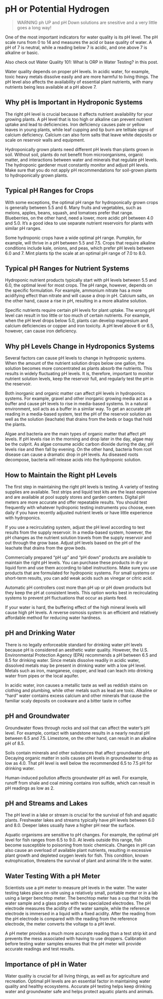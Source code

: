 # pH or Potential Hydrogen

> WARNING ph UP and pH Down solutions are snesitive and a very little goes a long way!

One of the most important indicators for water quality is its pH level. The pH scale runs from 0 to 14 and measures the acid or base quality of water. A pH of 7 is neutral, while a reading below 7 is acidic, and one above 7 is alkaline or basic.

Also check out Water Quality 101: What Is ORP in Water Testing? in this post.

Water quality depends on proper pH levels. In acidic water, for example, toxic heavy metals dissolve easily and are more harmful to living things. The pH level also affects the availability of essential plant nutrients, with many nutrients being less available at a pH above 7.

## Why pH is Important in Hydroponic Systems

The right pH level is crucial because it affects nutrient availability for your growing plants. A pH level that is too high or alkaline can prevent nutrient uptake and lead to deficiencies. Iron deficiency causes pale or yellow leaves in young plants, while leaf cupping and tip burn are telltale signs of calcium deficiency. Calcium can also form salts that leave white deposits or scale on reservoir walls and equipment.

Hydroponically grown plants need different pH levels than plants grown in soil. Without soil, plants do not benefit from microorganisms, organic matter, and interactions between water and minerals that regulate pH levels. The hydroponic gardener must constantly monitor and adjust pH levels. Make sure that you do not apply pH recommendations for soil-grown plants to hydroponically grown plants.

## Typical pH Ranges for Crops

With some exceptions, the optimal pH range for hydroponically grown crops is generally between 5.5 and 6. Many fruits and vegetables, such as melons, apples, beans, squash, and tomatoes prefer that range. Blueberries, on the other hand, need a lower, more acidic pH between 4.0 and 5.0. It’s a good idea to use separate nutrient reservoirs for plants with similar pH ranges.

Some hydroponic crops have a wide optimal pH range. Pumpkin, for example, will thrive in a pH between 5.5 and 7.5. Crops that require alkaline conditions include kale, onions, and peas, which prefer pH levels between 6.0 and 7. Mint plants tip the scale at an optimal pH range of 7.0 to 8.0.

## Typical pH Ranges for Nutrient Systems

Hydroponic nutrient products typically start with pH levels between 5.5 and 6.0, the optimal level for most crops. The pH range, however, depends on the specific formulation. For example, ammonium nitrate has a more acidifying effect than nitrate and will cause a drop in pH. Calcium salts, on the other hand, cause a rise in pH, resulting in a more alkaline solution.

Specific nutrients require certain pH levels for plant uptake. The wrong pH level can result in too little or too much of certain nutrients. For example, when the pH level drops below 5.0, plants can develop magnesium and calcium deficiencies or copper and iron toxicity. A pH level above 6 or 6.5, however, can cause iron deficiency.

## Why pH Levels Change in Hydroponics Systems

Several factors can cause pH levels to change in hydroponic systems. When the amount of the nutrient solution drops below one gallon, the solution becomes more concentrated as plants absorb the nutrients. This results in widely fluctuating pH levels. It is, therefore, important to monitor nutrient solution levels, keep the reservoir full, and regularly test the pH in the reservoir.

Both inorganic and organic matter can affect pH levels in hydroponics systems. For example, gravel and other inorganic growing media act as a buffer and cause pH levels to rise in media-based systems. In a natural environment, soil acts as a buffer in a similar way. To get an accurate pH reading in a media-based system, test the pH of the reservoir solution as well as the solution (leachate) that drains from the beds or bags that hold the plants.

Algae and bacteria are the main types of organic matter that affect pH levels. If pH levels rise in the morning and drop later in the day, algae may be the culprit. As algae consume acidic carbon dioxide during the day, pH levels rise and then fall by evening. On the other hand, bacteria from root disease can cause a dramatic drop in pH levels. As diseased roots decompose, bacteria will release acids into the hydroponic solution.

## How to Maintain the Right pH Levels

The first step in maintaining the right pH levels is testing. A variety of testing supplies are available. Test strips and liquid test kits are the least expensive and are available at pool supply stores and garden centers. Digital pH meters are more accurate and offer repeatable results. You should test frequently with whatever hydroponic testing instruments you choose, even daily if you have recently adjusted nutrient levels or have little experience with hydroponics.

If you use a recirculating system, adjust the pH level according to test results from the supply reservoir. In a media-based system, however, the pH changes as the nutrient solution travels from the supply reservoir and out through the grow base. Adjust pH levels based on the pH of the leachate that drains from the grow beds.

Commercially prepared “pH up” and “pH down” products are available to maintain the right pH levels. You can purchase these products in dry or liquid form and use them according to label instructions. Make sure you use products that are formulated for hydroponic systems. For small systems or short-term results, you can add weak acids such as vinegar or citric acid.

Automatic pH controllers cost more than pH up or pH down products but they keep the pH at consistent levels. This option works best in recirculating systems to prevent pH fluctuations that occur as plants feed.

If your water is hard, the buffering effect of the high mineral levels will cause high pH levels. A reverse osmosis system is an efficient and relatively affordable method for reducing water hardness.

## pH and Drinking Water

There is no legally enforceable standard for drinking water pH levels because pH is considered an aesthetic water quality. However, the U.S. Environmental Protection Agency (EPA) recommends a pH between 6.5 and 8.5 for drinking water. Since metals dissolve readily in acidic water, dissolved metals may be present in drinking water with a low pH level. Metals such as iron, manganese, copper, and lead can leach into drinking water from pipes or the local aquifer.

In acidic water, iron causes a metallic taste as well as reddish stains on clothing and plumbing, while other metals such as lead are toxic. Alkaline or “hard” water contains excess calcium and other minerals that cause the familiar scaly deposits on cookware and a bitter taste in coffee

## pH and Groundwater

Groundwater flows through rocks and soil that can affect the water’s pH level. For example, contact with sandstone results in a nearly neutral pH between 6.5 and 7.5. Limestone, on the other hand, can result in an alkaline pH of 8.5.

Soils contain minerals and other substances that affect groundwater pH. Decaying organic matter in soils causes pH levels in groundwater to drop as low as 4.0. That pH level is well below the recommended 6.5 to 7.5 pH for drinking water.

Human-induced pollution affects groundwater pH as well. For example, runoff from shale and coal mining contains iron sulfide, which can result in pH readings as low as 2.

## pH and Streams and Lakes

The pH level in a lake or stream is crucial for the survival of fish and aquatic plants. Freshwater lakes and streams typically have pH levels between 6.0 and 8.0. Deeper lakes usually have a higher pH near the surface.

Aquatic organisms are sensitive to pH changes. For example, the optimal pH level for fish ranges from 6.5 to 9.0. At levels outside this range, fish become susceptible to poisoning from toxic chemicals. Changes in pH can also cause an overload of available plant nutrients, resulting in excessive plant growth and depleted oxygen levels for fish. This condition, known eutrophication, threatens the survival of plant and animal life in the water.

## Water Testing With a pH Meter

Scientists use a pH meter to measure pH levels in the water. The water testing takes place on-site using a relatively small, portable meter or in a lab using a larger benchtop meter. The benchtop meter has a cup that holds the water sample and a glass probe with two specialized electrodes. The pH electrode measures the acidity of the water sample, while the reference electrode is immersed in a liquid with a fixed acidity. After the reading from the pH electrode is compared with the reading from the reference electrode, the meter converts the voltage to a pH level.

A pH meter provides a much more accurate reading than a test strip kit and prevents the mess associated with having to use droppers. Calibration before testing water samples ensures that the pH meter will provide accurate readings and test results.

## Importance of pH in Water

Water quality is crucial for all living things, as well as for agriculture and recreation. Optimal pH levels are an essential factor in maintaining water quality and healthy ecosystems. Accurate pH testing helps keep drinking water and groundwater safe and helps protect aquatic plants and animals.
